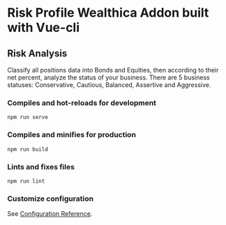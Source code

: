 # Risk Profile Wealthica Addon built with Vue-cli

## Risk Analysis

Classify all positions data into Bonds and Equities, then according to their net percent, analyze the status of your business.
There are 5 business statuses: Conservative, Cautious, Balanced, Assertive and Aggressive.

### Compiles and hot-reloads for development

```
npm run serve
```

### Compiles and minifies for production

```
npm run build
```

### Lints and fixes files

```
npm run lint
```

### Customize configuration

See [Configuration Reference](https://cli.vuejs.org/config/).
